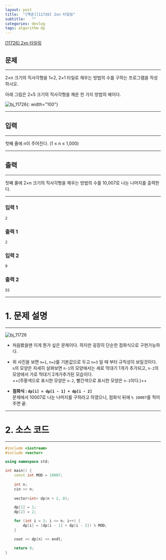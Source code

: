 ```yaml
---
layout: post
title:  "[백준][11726] 2xn 타일링"
subtitle:   ""
categories: devlog
tags: algorithm dp
---
```


[[11726] 2xn 타일링](https://boj.kr/11726)  


## 문제

- - -

2×n 크기의 직사각형을 1×2, 2×1 타일로 채우는 방법의 수를 구하는 프로그램을 작성하시오.

아래 그림은 2×5 크기의 직사각형을 채운 한 가지 방법의 예이다.

![bj_11726](https://onlinejudgeimages.s3-ap-northeast-1.amazonaws.com/problem/11726/1.png){: width="100"}

- - -


## 입력


- - -


첫째 줄에 n이 주어진다. (1 ≤ n ≤ 1,000)


- - -


## 출력

- - -


첫째 줄에 2×n 크기의 직사각형을 채우는 방법의 수를 10,007로 나눈 나머지를 출력한다.


- - -


### 입력 1

```
2
```

### 출력 1

```
2
```

### 입력 2

```
9
```

### 출력 2

```
55
```

* * *








# 1. 문제 설명

- - -

![bj_11726](https://drive.google.com/uc?id=1TDgj-QVL2OZ9AaKLSB8zTsrZfOEtTV_h)  


- 처음봤을땐 이게 뭔가 싶은 문제이다. 하지만 굉장히 단순한 점화식으로 구현가능하다.

- 위 사진을 보면 `n=1`, `n=2`를 기본값으로 두고 `n=3` 일 때 부터 규칙성이 보일것이다.  
`n`의 모양은 자세히 살펴보면 `n-1`의 모양에서는 세로 막대기 1개가 추가되고, `n-2`의 모양에서 가로 막대기 2개가추가된 모습이다.  
++(주황색으로 표시한 모양은 `n-2`, 빨간색으로 표시한 모양은 `n-1`이다.)++

- **점화식 : `dp[i] = dp[i - 1] + dp[i - 2]`**  
문제에서 10007로 나눈 나머지를 구하라고 하였으니, 점화식 뒤에 `% 10007`를 적어주면 끝.




- - -








# 2. 소스 코드


- - -


```cpp
#include <iostream>
#include <vector>

using namespace std;

int main() {
	const int MOD = 10007;
    
	int n;
	cin >> n;
    
	vector<int> dp(n + 2, 0);

	dp[1] = 1;
	dp[2] = 2;

	for (int i = 3; i <= n; i++) {
		dp[i] = (dp[i - 1] + dp[i - 2]) % MOD;
	}

	cout << dp[n] << endl;

	return 0;
}

```